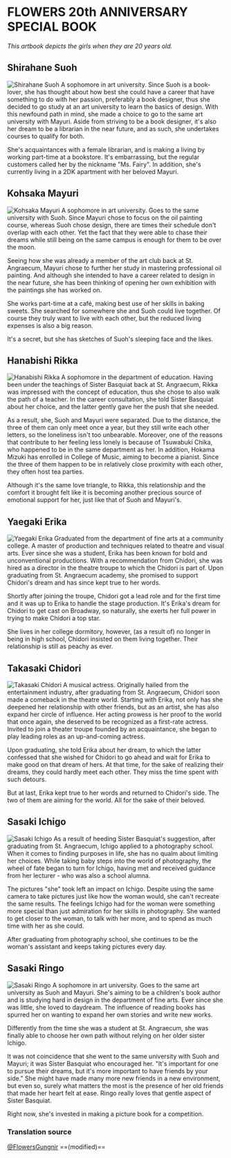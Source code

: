 # FLOWERS 20th ANNIVERSARY SPECIAL BOOK
*This artbook depicts the girls when they are 20 years old.*
 
## Shirahane Suoh
![Shirahane Suoh](https://i.imgur.com/9FFbkwD.jpg)
A sophomore in art university. Since Suoh is a book-lover, she has thought about how best she could have a career that have something to do with her passion, preferably a book designer, thus she decided to go study at an art university to learn the basics of design.
With this newfound path in mind, she made a choice to go to the same art university with Mayuri. Aside from striving to be a book designer, it's also her dream to be a librarian in the near future, and as such, she undertakes courses to qualify for both.

She's acquaintances with a female librarian, and is making a living by working part-time at a bookstore.
It's embarrassing, but the regular customers called her by the nickname "Ms. Fairy".
In addition, she's currently living in a 2DK apartment with her beloved Mayuri.

## Kohsaka Mayuri
![Kohsaka Mayuri](https://i.imgur.com/mqVK8z7.jpg)
A sophomore in art university. Goes to the same university with Suoh. Since Mayuri chose to focus on the oil painting course, whereas Suoh chose design, there are times their schedule don't overlap with each other. Yet the fact that they were able to chase their dreams while still being on the same campus is enough for them to be over the moon.

Seeing how she was already a member of the art club back at St. Angraecum, Mayuri chose to further her study in mastering professional oil painting. And although she intended to have a career related to design in the near future, she has been thinking of opening her own exhibition with the paintings she has worked on.

She works part-time at a café, making best use of her skills in baking sweets.
She searched for somewhere she and Suoh could live together. Of course they truly want to live with each other, but the reduced living expenses is also a big reason.

It's a secret, but she has sketches of Suoh's sleeping face and the likes.

## Hanabishi Rikka
![Hanabishi Rikka](https://i.imgur.com/InJlEZR.jpg)
A sophomore in the department of education. Having been under the teachings of Sister Basquiat back at St. Angraecum, Rikka was impressed with the concept of education, thus she chose to also walk the path of a teacher.
In the career consultation, she told Sister Basquiat about her choice, and the latter gently gave her the push that she needed.

As a result, she, Suoh and Mayuri were separated. Due to the distance, the three of them can only meet once a year, but they still write each other letters, so the loneliness isn't too unbearable.
Moreover, one of the reasons that contribute to her feeling less lonely is because of Tsuwabuki Chika, who happened to be in the same department as her.
In addition, Hokama Mizuki has enrolled in College of Music, aiming to become a pianist.
Since the three of them happen to be in relatively close proximity with each other, they often host tea parties.

Although it's the same love triangle, to Rikka, this relationship and the comfort it brought felt like it is becoming another precious source of emotional support for her, just like that of Suoh and Mayuri's.

## Yaegaki Erika
![Yaegaki Erika](https://i.imgur.com/vWRoMFT.jpg)
Graduated from the department of fine arts at a community college. A master of production and techniques related to theatre and visual arts. Ever since she was a student, Erika has been known for bold and unconventional productions. With a recommendation from Chidori, she was hired as a director in the theatre troupe to which the Chidori is part of.
Upon graduating from St. Angraecum academy, she promised to support Chidori's dream and has since kept true to her words.

Shortly after joining the troupe, Chidori got a lead role and for the first time and it was up to Erika to handle the stage production. 
It's Erika's dream for Chidori to get cast on Broadway, so naturally, she exerts her full power in trying to make Chidori a top star.

She lives in her college dormitory, however, (as a result of) no longer in being in high school, Chidori insisted on them living together.
Their relationship is still as peachy as ever.

## Takasaki Chidori
![Takasaki Chidori](https://i.imgur.com/HBSYA0p.jpg)
A musical actress. Originally hailed from the entertainment industry, after graduating from St. Angraecum, Chidori soon made a comeback in the theatre world. Starting with Erika, not only has she deepened her relationship with other friends, but as an artist, she has also expand her circle of influence.
Her acting prowess is her proof to the world that once again, she deserved to be recognized as a first-rate actress.
Invited to join a theater troupe founded by an acquaintance, she began to play leading roles as an up-and-coming actress.

Upon graduating, she told Erika about her dream, to which the latter confessed that she wished for Chidori to go ahead and wait for Erika to make good on that dream of hers.
At that time, for the sake of realizing their dreams, they could hardly meet each other.
They miss the time spent with such detours.

But at last, Erika kept true to her words and returned to Chidori's side.
The two of them are aiming for the world.
All for the sake of their beloved.

## Sasaki Ichigo
![Sasaki Ichigo](https://i.imgur.com/zszulPm.jpg)
As a result of heeding Sister Basquiat's suggestion, after graduating from St. Angraecum, Ichigo applied to a photography school. When it comes to finding purposes in life, she has no qualm about limiting her choices.
While taking baby steps into the world of photography, the wheel of fate began to turn for Ichigo, having met and received guidance from her lecturer - who was also a school alumna.

The pictures "she" took left an impact on Ichigo. Despite using the same camera to take pictures just like how the woman would, she can't recreate the same results.
The feelings Ichigo had for the woman were something more special than just admiration for her skills in photography.
She wanted to get closer to the woman, to talk with her more, and to spend as much time with her as she could.

After graduating from photography school, she continues to be the woman's assistant and keeps taking pictures every day.

## Sasaki Ringo
![Sasaki Ringo](https://i.imgur.com/FcnlGSg.jpg)
A sophomore in art university. Goes to the same art university as Suoh and Mayuri. She's aiming to be a children's book author and is studying hard in design in the department of fine arts.
Ever since she was little, she loved to daydream. The influence of reading books has spurred her on wanting to expand her own stories and write new works.

Differently from the time she was a student at St. Angraecum, she was finally able to choose her own path without relying on her older sister Ichigo.

It was not coincidence that she went to the same university with Suoh and Mayuri; it was Sister Basquiat who encouraged her. "It's important for one to pursue their dreams, but it's more important to have friends by your side." She might have made many more new friends in a new environment, but even so, surely what matters the most is the presence of her old friends that made her heart felt at ease.
Ringo really loves that gentle aspect of Sister Basquiat.

Right now, she's invested in making a picture book for a competition.

### Translation source
[@FlowersGungnir](https://www.facebook.com/FlowersGungnir) ==(modified)==